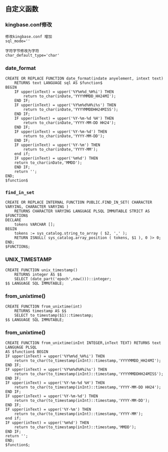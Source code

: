 ## 自定义函数

### kingbase.conf修改
	修改kingbase.conf 增加
	sql_mode=''

	字符字节修改为字符
	char_default_type='char'

### date_format

	CREATE OR REPLACE FUNCTION date_format(indate anyelement, intext text)
	 	RETURNS text LANGUAGE sql AS $function$
	BEGIN
		IF upper(inText) = upper('%Y%m%d_%H%i') THEN
			return to_char(inDate,'YYYYMMDD_HH24MI');
		END IF;
		IF upper(inText) = upper('%Y%m%d%H%i%s') THEN
			return to_char(inDate,'YYYYMMDDHH24MISS');
		END IF;
		IF upper(inText) = upper('%Y-%m-%d %H') THEN
			return to_char(inDate,'YYYY-MM-DD HH24');
		END IF;
		IF upper(inText) = upper('%Y-%m-%d') THEN
			return to_char(inDate,'YYYY-MM-DD');
		END IF;
		IF upper(inText) = upper('%Y-%m') THEN
			return to_char(inDate,'YYYY-MM');
		end if;
		IF upper(inText) = upper('%m%d') THEN
		return to_char(inDate,'MMDD');
		END IF;
		return '';
	END;
	$function$
	
### `find_in_set`

	CREATE OR REPLACE INTERNAL FUNCTION PUBLIC.FIND_IN_SET( CHARACTER VARYING, CHARACTER VARYING ) 
		RETURNS CHARACTER VARYING LANGUAGE PLSQL IMMUTABLE STRICT AS $FUNCTION$ 
	DECLARE
		tokens VARCHAR [];
	BEGIN
		tokens := sys_catalog.string_to_array ( $2, ',' );
		RETURN ISNULL( sys_catalog.array_position ( tokens, $1 ), 0 )> 0;
	END;
	$FUNCTION$;


### UNIX_TIMESTAMP

	CREATE FUNCTION unix_timestamp() 
		RETURNS integer AS $$
		SELECT (date_part('epoch',now()))::integer;
	$$ LANGUAGE SQL IMMUTABLE;
	
### from_unixtime()

	CREATE FUNCTION from_unixtime(int) 
		RETURNS timestamp AS $$
		SELECT to_timestamp($1)::timestamp;
	$$ LANGUAGE SQL IMMUTABLE;
	
### from_unixtime()

	CREATE FUNCTION from_unixtime(inInt INTEGER,inText TEXT) RETURNS text LANGUAGE PLSQL
	AS $function$ BEGIN	IF upper(inText) = upper('%Y%m%d_%H%i') THEN		return to_char(to_timestamp(inInt)::timestamp,'YYYYMMDD_HH24MI');	END IF;	IF upper(inText) = upper('%Y%m%d%H%i%s') THEN		return to_char(to_timestamp(inInt)::timestamp,'YYYYMMDDHH24MISS');	END IF;	IF upper(inText) = upper('%Y-%m-%d %H') THEN		return to_char(to_timestamp(inInt)::timestamp,'YYYY-MM-DD HH24');	END IF;	IF upper(inText) = upper('%Y-%m-%d') THEN		return to_char(to_timestamp(inInt)::timestamp,'YYYY-MM-DD');	END IF;	IF upper(inText) = upper('%Y-%m') THEN		return to_char(to_timestamp(inInt)::timestamp,'YYYY-MM');	end if;	IF upper(inText) = upper('%m%d') THEN		return to_char(to_timestamp(inInt)::timestamp,'MMDD');	END IF;	return '';	END;
	$function$;